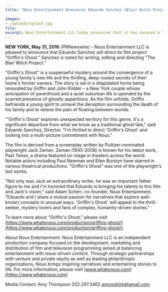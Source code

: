 ```yaml
---
title: "Nous Entertainment Announces Eduardo Sanchez (Blair Witch Project) To Direct Griffin's Ghost"

images:
- /uploads/splash.jpg
file:
excerpt: Nous Entertainment LLC today announced that it has secured a third round of funding to further support development of its feature-length films
---
```



**NEW YORK, May 31, 2016** /PRNewswire/ – Nous Entertainment LLC is pleased to announce that Eduardo Sanchez will direct its film project "Griffin's Ghost." Sanchez is noted for writing, editing and directing "The Blair Witch Project."

"Griffin's Ghost" is a suspenseful mystery around the convergence of a young family's new life and the thrilling, deep-rooted secrets of their home's former owners. The story is set in a dilapidated home being renovated by Griffin and John Kidder – a New York couple whose anticipation of parenthood and a quiet suburban life is upended by the scarred presence of ghostly apparitions. As the film unfolds, Griffin befriends a young spirit to unravel the deception surrounding the death of his family and to relieve the pain of floating between worlds.

"'Griffin's Ghost' explores unexpected territory for this genre. It's a significant departure from what we know as a traditional ghost tale," said Eduardo Sanchez, Director. "I'm thrilled to direct 'Griffin's Ghost' and looking into a multi-picture commitment with Nous."

The film is derived from a screenplay written by Pulitzer-nominated playwright Jack Zeman. Zeman (1945-2008) is known for his debut work, Past Tense, a drama featured on-stage in theaters across the world. Notable actors including Paul Newman and Ellen Burstyn have starred in various theatrical productions. "Griffin's Ghost" was one of the playwright's last works.

"Not only was Jack an extraordinary writer, he was an important father figure to me and I'm honored that Eduardo is bringing his talents to this film and Jack's vision," said Adam Scherr, co-founder, Nous Entertainment. "Eduardo and I share a mutual passion for narratives that explore well-known concepts in unusual ways. 'Griffin's Ghost' will appeal to the thrill-seeker, mystery lovers and fans of complex, humanity-driven stories."

To learn more about "Griffin's Ghost," please visit [https://www.whatsnous.com/production/griffins-ghost/](https://www.whatsnous.com/production/griffins-ghost/).

About Nous Entertainment:
Nous Entertainment LLC is an independent production company focused on the development, marketing and distribution of film and television programming aimed at balancing entertainment with issue-driven content. Through strategic partnerships with venture and private equity as well as leading philanthropic organizations, Nous brings inspiring narratives and entertaining stories to life. For more information, please visit [www.whatsnous.com](https://www.whatsnous.com)

Media Contact:
Amy Thompson
202.297.3462
[amymshirk@gmail.com](javascript:void(location.href='mailto:'+String.fromCharCode(97,109,121,109,115,104,105,114,107,64,103,109,97,105,108,46,99,111,109)+'?subject=From%20the%20whatsnous%20website'))
